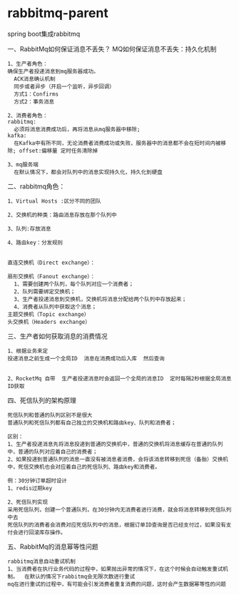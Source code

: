 # rabbitmq-parent
spring boot集成rabbitmq

一、RabbitMq如何保证消息不丢失？
    MQ如何保证消息不丢失：持久化机制
    
    1、生产者角色：
    确保生产者投递消息到mq服务器成功。
      ACK消息确认机制
      同步或者异步（开启一个监听，异步回调） 
      方式1：Confirms
      方式2：事务消息
      
    2、消费者角色：
    rabbitmq:
      必须将消息消费成功后，再将消息从mq服务器中移除;
    kafka:
      在Kafka中有所不同，无论消费者消费成功或失败，服务器中的消息都不会在短时间内被移除; offset:偏移量 定时任务清除掉
      
    3、mq服务端
      在默认情况下，都会对队列中的消息实现持久化，持久化到硬盘
  
  
二、rabbitmq角色：

    1、Virtual Hosts :区分不同的团队
    
    2、交换机的种类：路由消息存放在那个队列中
    
    3、队列:存放消息
    
    4、路由key：分发规则
    
    
    直连交换机（Direct exchange）：
    
    扇形交换机（Fanout exchange）：
      1、需要创建两个队列，每个队列对应一个消费者；
      2、队列需要绑定交换机；
      3、生产者投递消息到交换机，交换机将消息分配给两个队列中存放起来；
      4、消费者从队列中获取这个消息；
    主题交换机（Topic exchange）
    头交换机（Headers exchange）
    
    
三、生产者如何获取消息的消费情况

    1、根据业务来定
    投递消息之前生成一个全局ID  消息在消费成功后入库  然后查询
    
    
    2、RocketMq 自带  生产者投递消息时会返回一个全局的消息ID  定时每隔2秒根据全局消息ID获取
    
    
四、死信队列的架构原理

    死信队列和普通的队列区别不是很大
    普通队列和死信队列都有自己独立的交换机和路由key、队列和消费者；
    
    区别：
    1、生产者投递消息先将消息投递到普通的交换机中，普通的交换机将消息缓存在普通的队列中，普通的队列对应着自己的消费者；
    2、如果投递到普通队列的消息一直没有被消息者消费，会将该消息转移到死信（备胎）交换机中，死信交换机也会对应着自己的死信队列、路由key和消费者。
    
    例：30分钟订单超时设计
    1、redis过期key
    
    2、死信队列实现
    采用死信队列，创建一个普通队列，在30分钟内无消费者进行消费，就会将消息转移到死信队列中去
    死信队列的消费者会消费对应死信队列中的消息，根据订单ID查询是否已经支付过，如果没有支付会进行回滚库存操作。
    
    
五、RabbitMq的消息幂等性问题

    rabbitmq消息自动重试机制
    1、当消费者在执行业务代码的过程中，如果抛出异常的情况下，在这个时候会自动触发重试机制。  在默认的情况下rabbitmq会无限次数进行重试
    mq在进行重试的过程中，有可能会引发消费者重复消费的问题，这时会产生数据幂等性的问题
